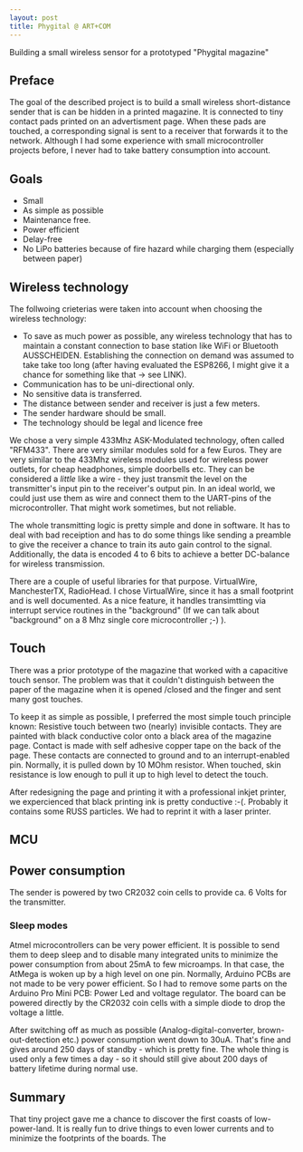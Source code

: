 ```yaml
---
layout: post
title: Phygital @ ART+COM
---
```

Building a small wireless sensor for a prototyped "Phygital magazine"


## Preface

The goal of the described project is to build a small wireless short-distance sender that is can be hidden in a printed magazine. It is connected to tiny contact pads printed on an advertisment page. When these pads are touched, a corresponding signal is sent to a receiver that forwards it to the network.
Although I had some experience with small microcontroller projects before, I never had to take battery consumption into account. 

## Goals
* Small
* As simple as possible
* Maintenance free. 
* Power efficient 
* Delay-free
* No LiPo batteries because of fire hazard while charging them (especially between paper)

## Wireless technology
The follwoing crieterias were taken into account when choosing the wireless technology:

* To save as much power as possible, any wireless technology that has to maintain a constant connection to base station like WiFi or Bluetooth AUSSCHEIDEN. Establishing the connection on demand was assumed to take take too long (after having evaluated the ESP8266, I might give it a chance for something like that -> see LINK).
* Communication has to be uni-directional only.
* No sensitive data is transferred.
* The distance between sender and receiver is just a few meters.
* The sender hardware should be small.
* The technology should be legal and licence free

We chose a very simple 433Mhz ASK-Modulated technology, often called "RFM433". There are very similar modules sold for a few Euros. They are very similar to the 433Mhz wireless modules used for wireless power outlets, for cheap headphones, simple doorbells etc.
They can be considered a _little_ like a wire - they just transmit the level on the transmitter's input pin to the receiver's output pin. In an ideal world, we could just use them as wire and connect them to the UART-pins of the microcontroller. That might work sometimes, but not reliable.

The whole transmitting logic is pretty simple and done in software. It has to deal with bad receiption and has to do some things like sending a preamble to give the receiver a chance to train its auto gain control to the signal. Additionally, the data is encoded 4 to 6 bits to achieve a better DC-balance for wireless transmission.

There are a couple of useful libraries for that purpose. VirtualWire, ManchesterTX, RadioHead. I chose VirtualWire, since it has a small footprint and is well documented. As a nice feature, it handles transimtting via interrupt service routines in the "background" (If we can talk about "background" on a 8 Mhz single core microcontroller ;-) ).

## Touch
There was a prior prototype of the magazine that worked with a capacitive touch sensor. The problem was that it couldn't distinguish between the paper of the magazine when it is opened /closed and the finger and sent many gost touches. 

To keep it as simple as possible, I preferred the most simple touch principle known: Resistive touch between two (nearly) invisible contacts. They are painted with black conductive color onto a black area of the magazine page. Contact is made with self adhesive copper tape on the back of the page.
These contacts are connected to ground and to an interrupt-enabled pin. Normally, it is pulled down by 10 MOhm resistor. When touched, skin resistance is low enough to pull it up to high level to detect the touch.

After redesigning the page and printing it with a professional inkjet printer, we expercienced that black printing ink is pretty conductive :-(. Probably it contains some RUSS particles.
We had to reprint it with a laser printer.

## MCU

## Power consumption

The sender is powered by two CR2032 coin cells to provide ca. 6 Volts for the transmitter.

### Sleep modes
Atmel microcontrollers can be very power efficient. It is possible to send them to deep sleep and to disable many integrated units to minimize the power consumption from about 25mA to few microamps. In that case, the AtMega is woken up by a high level on one pin.
Normally, Arduino PCBs are not made to be very power efficient. So I had to remove some parts on the Arduino Pro Mini PCB: Power Led and voltage regulator. The board can be powered directly by the CR2032 coin cells with a simple diode to drop the voltage a little.

After switching off as much as possible (Analog-digital-converter, brown-out-detection etc.) power consumption went down to 30uA. That's fine and gives around 250 days of standby - which is pretty fine. The whole thing is used only a few times a day - so it should still give about 200 days of battery lifetime during normal use.

## Summary
That tiny project gave me a chance to discover the first coasts of low-power-land. It is really fun to drive things to even lower currents and to minimize the footprints of the boards. The 